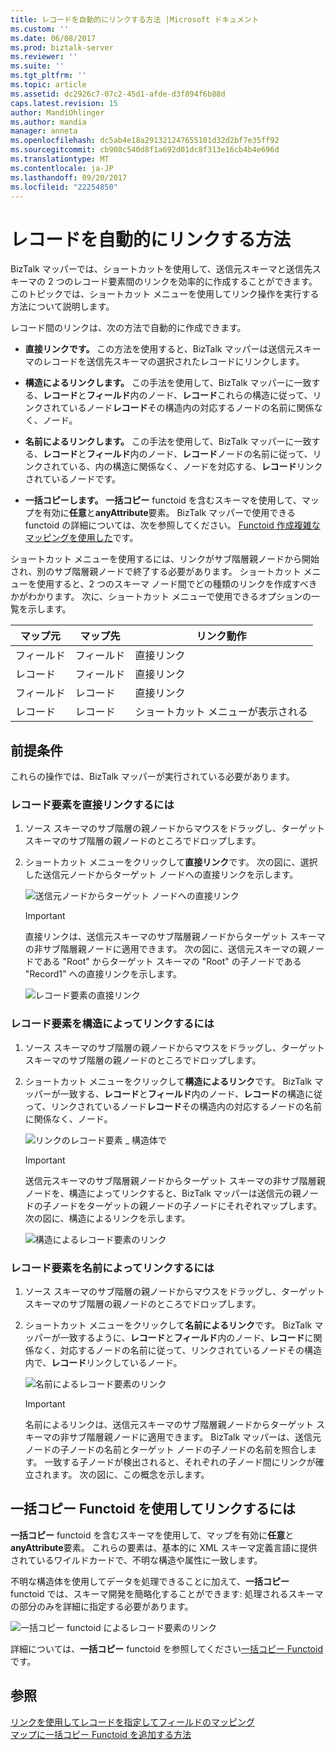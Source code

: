 ```yaml
---
title: レコードを自動的にリンクする方法 |Microsoft ドキュメント
ms.custom: ''
ms.date: 06/08/2017
ms.prod: biztalk-server
ms.reviewer: ''
ms.suite: ''
ms.tgt_pltfrm: ''
ms.topic: article
ms.assetid: dc2926c7-07c2-45d1-afde-d3f894f6b88d
caps.latest.revision: 15
author: MandiOhlinger
ms.author: mandia
manager: anneta
ms.openlocfilehash: dc5ab4e18a291321247655101d32d2bf7e35ff92
ms.sourcegitcommit: cb908c540d8f1a692d01dc8f313e16cb4b4e696d
ms.translationtype: MT
ms.contentlocale: ja-JP
ms.lasthandoff: 09/20/2017
ms.locfileid: "22254850"
---
```

# <a name="how-to-link-records-automatically"></a>レコードを自動的にリンクする方法
BizTalk マッパーでは、ショートカットを使用して、送信元スキーマと送信先スキーマの 2 つのレコード要素間のリンクを効率的に作成することができます。 このトピックでは、ショートカット メニューを使用してリンク操作を実行する方法について説明します。  
  
 レコード間のリンクは、次の方法で自動的に作成できます。  
  
-   **直接リンクです。** この方法を使用すると、BizTalk マッパーは送信元スキーマのレコードを送信先スキーマの選択されたレコードにリンクします。  
  
-   **構造によるリンクします。** この手法を使用して、BizTalk マッパーに一致する、**レコード**と**フィールド**内のノード、**レコード**これらの構造に従って、リンクされているノード**レコード**その構造内の対応するノードの名前に関係なく、ノード。  
  
-   **名前によるリンクします。** この手法を使用して、BizTalk マッパーに一致する、**レコード**と**フィールド**内のノード、**レコード**ノードの名前に従って、リンクされている、内の構造に関係なく、ノードを対応する、**レコード**リンクされているノードです。  
  
-   **一括コピーします。** **一括コピー** functoid を含むスキーマを使用して、マップを有効に**任意**と**anyAttribute**要素。 BizTalk マッパーで使用できる functoid の詳細については、次を参照してください。 [Functoid 作成複雑なマッピングを使用した](../core/using-functoids-to-create-more-complex-mappings.md)です。  
  
 ショートカット メニューを使用するには、リンクがサブ階層親ノードから開始され、別のサブ階層親ノードで終了する必要があります。 ショートカット メニューを使用すると、2 つのスキーマ ノード間でどの種類のリンクを作成すべきかがわかります。 次に、ショートカット メニューで使用できるオプションの一覧を示します。  
  
|マップ元|マップ先|リンク動作|  
|--------------|------------|-------------------|  
|フィールド|フィールド|直接リンク|  
|レコード|フィールド|直接リンク|  
|フィールド|レコード|直接リンク|  
|レコード|レコード|ショートカット メニューが表示される|  
  
## <a name="prerequisites"></a>前提条件  
 これらの操作では、BizTalk マッパーが実行されている必要があります。  
  
### <a name="to-link-the-record-elements-directly"></a>レコード要素を直接リンクするには  
  
1.  ソース スキーマのサブ階層の親ノードからマウスをドラッグし、ターゲット スキーマのサブ階層の親ノードのところでドロップします。  
  
2.  ショートカット メニューをクリックして**直接リンク**です。 次の図に、選択した送信元ノードからターゲット ノードへの直接リンクを示します。  
  
     ![送信元ノードからターゲット ノードへの直接リンク](../core/media/linkrecordelements-directly.gif "Linkrecordelements_directly")  
  
    > [!IMPORTANT]
    >  直接リンクは、送信元スキーマのサブ階層親ノードからターゲット スキーマの非サブ階層親ノードに適用できます。 次の図に、送信元スキーマの親ノードである "Root" からターゲット スキーマの "Root" の子ノードである "Record1" への直接リンクを示します。  
  
     ![レコード要素の直接リンク](../core/media/linkrecordelements-directly2.gif "Linkrecordelements_directly2")  
  
### <a name="to-link-the-record-elements-by-structure"></a>レコード要素を構造によってリンクするには  
  
1.  ソース スキーマのサブ階層の親ノードからマウスをドラッグし、ターゲット スキーマのサブ階層の親ノードのところでドロップします。  
  
2.  ショートカット メニューをクリックして**構造によるリンク**です。 BizTalk マッパーが一致する、**レコード**と**フィールド**内のノード、**レコード**の構造に従って、リンクされているノード**レコード**その構造内の対応するノードの名前に関係なく、ノード。  
  
     ![リンクのレコード要素 &#95; 構造体で](../core/media/linkrecordelements-bystructure.gif "Linkrecordelements_bystructure")  
  
    > [!IMPORTANT]
    >  送信元スキーマのサブ階層親ノードからターゲット スキーマの非サブ階層親ノードを、構造によってリンクすると、BizTalk マッパーは送信元の親ノードの子ノードをターゲットの親ノードの子ノードにそれぞれマップします。 次の図に、構造によるリンクを示します。  
  
     ![構造によるレコード要素のリンク](../core/media/linkrecordelements-bystructure2.gif "Linkrecordelements_bystructure2")  
  
### <a name="to-link-the-record-elements-by-name"></a>レコード要素を名前によってリンクするには  
  
1.  ソース スキーマのサブ階層の親ノードからマウスをドラッグし、ターゲット スキーマのサブ階層の親ノードのところでドロップします。  
  
2.  ショートカット メニューをクリックして**名前によるリンク**です。 BizTalk マッパーが一致するように、**レコード**と**フィールド**内のノード、**レコード**に関係なく、対応するノードの名前に従って、リンクされているノードその構造内で、**レコード**リンクしているノード。  
  
     ![名前によるレコード要素のリンク](../core/media/linkrecordelements-byname.gif "Linkrecordelements_byname")  
  
    > [!IMPORTANT]
    >  名前によるリンクは、送信元スキーマのサブ階層親ノードからターゲット スキーマの非サブ階層親ノードに適用できます。 BizTalk マッパーは、送信元ノードの子ノードの名前とターゲット ノードの子ノードの名前を照合します。 一致する子ノードが検出されると、それぞれの子ノード間にリンクが確立されます。 次の図に、この概念を示します。  
  
## <a name="to-link-using-a-mass-copy-functoid"></a>一括コピー Functoid を使用してリンクするには  
 **一括コピー** functoid を含むスキーマを使用して、マップを有効に**任意**と**anyAttribute**要素。 これらの要素は、基本的に XML スキーマ定義言語に提供されているワイルドカードで、不明な構造や属性に一致します。  
  
 不明な構造体を使用してデータを処理できることに加えて、**一括コピー** functoid では、スキーマ開発を簡略化することができます: 処理されるスキーマの部分のみを詳細に指定する必要があります。  
  
 ![一括コピー functoid によるレコード要素のリンク](../core/media/linkrecordelements-masscopyfunctoid.gif "Linkrecordelements_MassCopyfunctoid")  
  
 詳細については、**一括コピー** functoid を参照してください[一括コピー Functoid](../core/mass-copy-functoid.md)です。  
  
## <a name="see-also"></a>参照  
 [リンクを使用してレコードを指定してフィールドのマッピング](../core/using-links-to-specify-record-and-field-mappings.md)   
 [マップに一括コピー Functoid を追加する方法](../core/how-to-add-mass-copy-functoids-to-a-map.md)